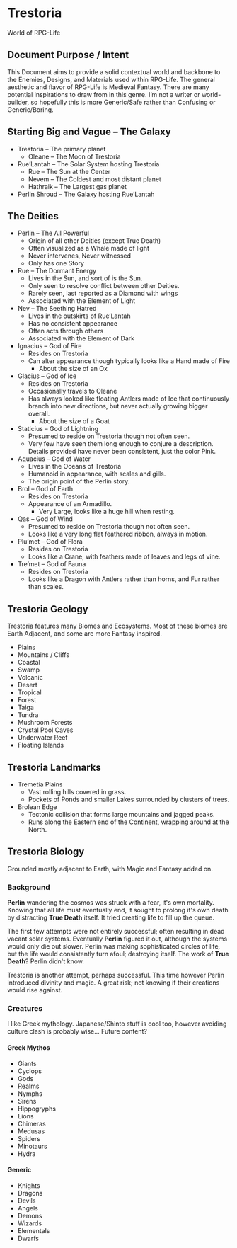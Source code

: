 
# Trestoria #

World of RPG-Life

## Document Purpose / Intent ##

This Document aims to provide a solid contextual world and backbone to the Enemies, Designs, and Materials used within RPG-Life. The general aesthetic and flavor of RPG-Life is Medieval Fantasy. There are many potential inspirations to draw from in this genre. I’m not a writer or world-builder, so hopefully this is more Generic/Safe rather than Confusing or Generic/Boring.

## Starting Big and Vague – The Galaxy ##

 - Trestoria – The primary planet
    - Oleane – The Moon of Trestoria
 - Rue’Lantah – The Solar System hosting Trestoria
    - Rue – The Sun at the Center
    - Nevem – The Coldest and most distant planet
    - Hathraik – The Largest gas planet
 - Perlin Shroud – The Galaxy hosting Rue’Lantah


## The Deities ##

 - Perlin – The All Powerful
    - Origin of all other Deities (except True Death)
    - Often visualized as a Whale made of light
    - Never intervenes, Never witnessed
    - Only has one Story
 - Rue – The Dormant Energy
    - Lives in the Sun, and sort of is the Sun.
    - Only seen to resolve conflict between other Deities.
    - Rarely seen, last reported as a Diamond with wings
    - Associated with the Element of Light
 - Nev – The Seething Hatred
    - Lives in the outskirts of Rue’Lantah
    - Has no consistent appearance
    - Often acts through others
    - Associated with the Element of Dark
 - Ignacius – God of Fire
    - Resides on Trestoria
    - Can alter appearance though typically looks like a Hand made of Fire
      - About the size of an Ox
 - Glacius – God of Ice
    - Resides on Trestoria
    - Occasionally travels to Oleane
    - Has always looked like floating Antlers made of Ice that continuously branch into new directions, but never actually growing bigger overall.
      - About the size of a Goat
 - Staticius – God of Lightning
    - Presumed to reside on Trestoria though not often seen.
    - Very few have seen them long enough to conjure a description. Details provided have never been consistent, just the color Pink.
 - Aquacius – God of Water
    - Lives in the Oceans of Trestoria
    - Humanoid in appearance, with scales and gills.
    - The origin point of the Perlin story.
 - Brol – God of Earth
    - Resides on Trestoria
    - Appearance of an Armadillo.
      - Very Large, looks like a huge hill when resting.
 - Qas – God of Wind
    - Presumed to reside on Trestoria though not often seen.
    - Looks like a very long flat feathered ribbon, always in motion.
 - Plu’met – God of Flora
    - Resides on Trestoria
    - Looks like a Crane, with feathers made of leaves and legs of vine.
 - Tre’met – God of Fauna
    - Resides on Trestoria
    - Looks like a Dragon with Antlers rather than horns, and Fur rather than scales.


## Trestoria Geology ##

Trestoria features many Biomes and Ecosystems. Most of these biomes are Earth Adjacent, and some are more Fantasy inspired.

 - Plains
 - Mountains / Cliffs
 - Coastal
 - Swamp
 - Volcanic
 - Desert
 - Tropical
 - Forest
 - Taiga
 - Tundra
 - Mushroom Forests
 - Crystal Pool Caves
 - Underwater Reef
 - Floating Islands
 
## Trestoria Landmarks ##

 - Tremetia Plains
    - Vast rolling hills covered in grass.
    - Pockets of Ponds and smaller Lakes surrounded by clusters of trees.
 - Brolean Edge
    - Tectonic collision that forms large mountains and jagged peaks.
    - Runs along the Eastern end of the Continent, wrapping around at the North.


## Trestoria Biology ##

Grounded mostly adjacent to Earth, with Magic and Fantasy added on. 

### Background

**Perlin** wandering the cosmos was struck with a fear, it's own mortality. Knowing that all life must eventually end, it sought to prolong it's own death by distracting **True Death** itself. It tried creating life to fill up the queue.

The first few attempts were not entirely successful; often resulting in dead vacant solar systems. Eventually **Perlin** figured it out, although the systems would only die out slower. Perlin was making sophisticated circles of life, but the life would consistently turn afoul; destroying itself. The work of **True Death**? Perlin didn't know.

Trestoria is another attempt, perhaps successful. This time however Perlin introduced divinity and magic. A great risk; not knowing if their creations would rise against.

### Creatures

I like Greek mythology. Japanese/Shinto stuff is cool too, however avoiding culture clash is probably wise... Future content?

#### Greek Mythos

 - Giants
 - Cyclops
 - Gods
 - Realms
 - Nymphs
 - Sirens
 - Hippogryphs 
 - Lions
 - Chimeras
 - Medusas
 - Spiders
 - Minotaurs
 - Hydra

#### Generic

 - Knights
 - Dragons
 - Devils
 - Angels
 - Demons
 - Wizards
 - Elementals
 - Dwarfs
 

